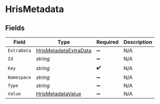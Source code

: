 # HrisMetadata


## Fields

| Field                                                                     | Type                                                                      | Required                                                                  | Description                                                               |
| ------------------------------------------------------------------------- | ------------------------------------------------------------------------- | ------------------------------------------------------------------------- | ------------------------------------------------------------------------- |
| `ExtraData`                                                               | [HrisMetadataExtraData](../../Models/Components/HrisMetadataExtraData.md) | :heavy_minus_sign:                                                        | N/A                                                                       |
| `Id`                                                                      | *string*                                                                  | :heavy_minus_sign:                                                        | N/A                                                                       |
| `Key`                                                                     | *string*                                                                  | :heavy_check_mark:                                                        | N/A                                                                       |
| `Namespace`                                                               | *string*                                                                  | :heavy_minus_sign:                                                        | N/A                                                                       |
| `Type`                                                                    | *string*                                                                  | :heavy_minus_sign:                                                        | N/A                                                                       |
| `Value`                                                                   | [HrisMetadataValue](../../Models/Components/HrisMetadataValue.md)         | :heavy_minus_sign:                                                        | N/A                                                                       |